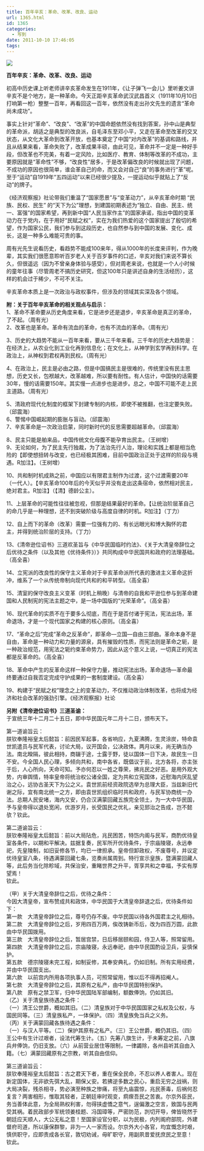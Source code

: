 ```yaml
---
title: 百年辛亥：革命、改革、改良、运动
url: 1365.html
id: 1365
categories:
  - 写到
date: 2011-10-10 17:46:05
tags:
---
```


![](http://photo.guolaijie.com/rooufer/attachments/month_1110/420111010174438.jpg)  
  

**百年辛亥：革命、改革、改良、运动**

  
初高中历史课上听老师讲辛亥革命发生在1911年，《让子弹飞一会儿》里听姜文讲辛亥不是个地方，是一种革命。今天正距辛亥革命武汉武昌首义（1911年10月10日打响第一枪）整整一百年，再看回这一百年，依然没有走出孙文先生的遗言“革命尚未成功”。  
  
事实上针对“革命”、“改良”、“改革”的中国命题依然没有找到答案，孙中山是典型的革命派，胡适之是典型的改良派，自毛泽东至邓小平，又走在革命至改革的交叉状态，从文化大革命到改革开放，也基本奠定了中国“对内改革”的基调和路线，并且从结果来看，革命失败了，改革成果丰硕，由此可见，革命并不一定是一种好手段，但改革也不完美，有着一定风险，比如医疗、教育、体制等改革的不成功，主要原因就是“革命性”不够，“改良性”居多，于是改革偏改良的时候就出现了问题，不成功的原因也很简单，谁会革自己的命，而又会对自己“良”的事务进行“革”呢。至于“运动”自1919年“五四运动”以来已经很少提及，一提运动似乎就贴上了“反动”的牌子。  
  
《经济观察报》社论带我们重温了“国家愿景”与“变革动力”，从辛亥革命时期 “民族、民权、民生” 的“天下为公”理想，到建国初期表述为“独立、自由、民主、统一、富强”的国家希望，再到新中国“人民当家作主”的国家承诺，指出中国的变革动力在于党内，在于用好“民赋之权”，实在为我们热爱的这个国家提出了殷切的希望，作为国家公民，我们参与到这段历史，也自然参与到中国的发展、变化、成长，这是一种多么难能可贵的事。  
  
周有光先生说看历史，看趋势不能成100来年，得从1000年的长度来评判，作为晚辈，其实我们很愿意聆听百岁老人关于百岁事件的口述，辛亥对我们来说不算长久，但很遥远（因为不曾亲身体验与感受），但对周老来说，也就是一个人小时候的童年往事（尽管周老不搞历史研究，但这100年只是讲述自身的生活经历），这样的机会过于稀少，不可不关注。  
  
辛亥革命本质上是一次政治与政权事件，但涉及的领域其实深及各个领域。  
  
  
**附：关于百年辛亥革命的相关观点与启示：**  
1、革命不革命要从历史角度来看，它是进步还是退步，辛亥革命是真正的革命，了不起。（周有光）  
2、改革也是革命。革命有流血的革命，也有不流血的革命。（周有光）  
  
3、历史的大趋势不能从一百年来看，要从三千年来看。三千年的历史大趋势是：在经济上，从农业化到工业化再到信息化；在文化上，从神学到玄学再到科学。在政治上，从神权到君权再到民权。（周有光）  
  
4、在政治上，民主是必由之路，但是中国搞民主是很难的，传统里没有民主思想，历史又长，包袱越大，改革越难，所以要有耐性。有人估计，中国快的话需要30年，慢的话需要150年。其实慢一点进步也是进步。总之，中国不可能不走上民主道路。（周有光）  
  
5、清政府现代化制度的框架下封建专制的内核，即使不被推翻，也注定要失败。（邱震海）  
6、警惕中国崛起期的膨胀与盲动。（邱震海）  
7、辛亥革命是一次政治启蒙，同时新时代的反思需要超越革命。（邱震海）  
  
8、民主只能是舶来品，中国传统文化母腹不能孕育出民主。（王树增）  
9、无论如何，为了民主先行独裁，为了法治先行人治，理论和实践上都是相当危险的【即使想扭转与改变，也已经极其困难，目前中国政治正处于这样的阶段与境遇。R加注】。（王树增）  
  
10、共和制时机成熟之前，中国应以有限君主制作为过渡，这个过渡需要20年（一代人）。【辛亥革命100年后的今天似乎并没有走出这条宿命，依然相对民主，绝对君主。R加注】（【清】德龄公主）。  
  
11、上层革命的可能性往往被忽视，但那是结果最好的革命。【让统治阶层革自己的命几乎是一种理想，还不到突破阶级与高度自律的时机。R加注】（丁力）  
  
12、自上而下的革命（改革）需要一位强有力的、有长远眼光和博大胸怀的君主，并得到统治阶层的支持。（丁力）  
  
13、《清帝逊位诏书》三道欢圣旨与《中华民国临时约法》、《关于大清皇帝辞位之后优待之条件（以及其他《优待条件》）》共同构成中华民国共和政府的法理基础。（高全喜）  
  
14、立宪派的改良性的保守主义革命对于辛亥革命派所代表的激进主义革命这折冲，维系了一个从传统帝制向现代共和的和平转型。（高全喜）  
  
15、清室的保守改良主义变革（时机上稍晚）与清帝的自我和平逊位参与到革命建国和人民制宪的宪法主题之中，是一场中国版的“光荣革命”。（高全喜）  
  
16、现代革命的实质不在于要多么彻底，而在于是否付诸于宪法，宪法出场，革命退场，才是一个现代国家之构建的核心原则。（高全喜）  
  
17、“革命之后”完成“革命之反革命”，即革命—立国—自由三部曲。革命本身不是自由，革命是一种动力和力量的源泉，具有摧毁的性质，而宪法则是革命之轭，是一种政治规范，用宪法之轭约束革命势力，因此从这个意义上说，一切真正的宪法都是反革命的。（高全喜）  
  
18、革命中产生的反革命这样一种保守力量，推动宪法出场，革命退场—革命最终要通过自我否定完成守护成果的一套制度建设。（高全喜）  
  
19、构建于“民赋之权”理念之上的变革动力，不仅推动政治体制改革，也将成为经济和社会改革的强劲引擎。《经济观察报》社论  
  
**另附《清帝逊位诏书》三道圣谕：**  
于宣统三年十二月二十五日，即中华民国元年二月十二日，颁布天下。  
  
第一道谕旨云：  
朕钦奉隆裕皇太后懿旨：前因民军起事，各省响应，九夏沸腾，生灵涂炭，特命袁世凯遣员与民军代表，讨论大局，议开国会，公决政体。两月以来，尚无确当办法。南北暌隔，彼此相持，商辍于途，士露于野，徒以国体一日下决，故民生一日不安。今全国人民心理，多倾向共和，南中各省，既倡议于前，北方各将，亦主张于后，人心所向，天命可知。予亦何忍以一姓之尊荣，拂兆民之好恶。是用外观大势，内审舆情，特率皇帝将统治权公诸全国，定为共和立宪国体，近慰海内厌乱望治之心，远协古圣天下为公之义。袁世凯前经资政院选举为总理大臣，当兹新旧代谢之际，宜有南北统一之方，即由袁世凯组织临时共和政府，与民军协商统一办法。总期人民安堵，海内又安，仍合汉满蒙回藏五族完全领土，为一大中华民国，予与皇帝得以退处宽闲，优游岁月，长受国民之优礼，亲见郅治之告成，岂不懿欤？钦此。  
  
第二道谕旨云：  
朕钦奉隆裕皇太后懿旨：前以大局阽危，兆民困苦，特饬内阁与民军，商酌优待皇室各条件，以期和平解决。兹据复奏，民军所开优待条件，于宗庙陵寝，永远奉祀，先皇陵制，如旧妥修各节，均已一律担承。皇帝但卸政权，不废尊号，并议定优待皇室八条，待遇满蒙回藏七条，览奏尚属周到。特行宣示皇族，暨满蒙回藏人等，此后务当化除畛域，共保治安，重睹世界之升平，胥享共和之幸福，予实有厚望焉！  
钦此。  
  
（甲）关于大清皇帝辞位之后，优待之条件：  
今因大清皇帝，宣布赞成共和政体，中华民国于大清皇帝辞退之后，优待条件如下：  
第一款　大清皇帝辞位之后，尊号仍存不废。中华民国以待各外国君主之礼相待。  
第二款　大清皇帝辞位之后，岁用四百万两，俟改铸新币后，改为四百万圆，此款由中华民国拨用。  
第三款　大清皇帝辞位之后，暂居宫禁，日后移居颐和园，侍卫人等，照常留用。  
第四款　大清皇帝辞位之后，宗庙陵寝，永远奉祀，由中华民国酌设卫兵，妥慎保护。  
第五款　德宗陵寝未完工程，如制妥修，其奉安典礼，仍如旧制。所有实用经费，并由中华民国支出。  
第六款　以前宫内所用各项执事人员，可照常留用，惟以后不得再招阉人。  
第七款　大清皇帝辞位之后，其原有之私产，由中华民国特别保护。  
第八款　原有之禁卫军，归中华民国陆军部编制，额数俸饷，仍如其旧。  
（乙）关于清皇族待遇之条件：  
（一）清王公世爵，概如其旧。（二）清皇族对于中华民国国家之私权及公权，与国民同等。（三）清皇族私产，一体保护。（四）清皇族免当兵之义务。  
（丙）关于满蒙回藏各族待遇之条件：  
（一）与汉人平等。（二）保护其原有之私产。（三）王公世爵，概仍其旧。（四）王公中有生计过艰者，设法代筹生计。（五）先筹八旗生计，于未筹定之前，八旗兵弁俸饷，仍旧支放。（六）从前营业居住等限制，一律蠲除，各州县听其自由入籍。（七）满蒙回藏原有之宗教，听其自由信仰。  
  
第三道谕旨云：  
朕钦奉隆裕皇太后懿旨：古之君天下者，重在保全民命，不忍以养人者害人。现在新定国体，无非欲先弭大乱，期保乂安。若拂逆多数之民心，重启无穷之战祸，则大局决裂，残杀相寻，势必演至种族之惨痛，将至九庙震惊，兆民荼毒，后祸何忍复言？两害相形，惟取其轻者，正朝廷审时观变，痌瘝吾民之苦衷。尔京外臣民，务当善体此意，为全局熟权利害，勿得挟虚憍之意气，逞偏激之空言，致国与民两受其祸。着民政部步军统领姜桂题、冯国璋等，严密防范，剀切开导，俾皆晓然于朝廷应天顺人，大公无私之意！至国家设官分职，以为民极，内列阁府部院，外建督府司道，所以康保群黎，非为一人一家而设。尔京外大小各官，均宜慨念时艰，慎供职守，应即责成各长官，敦切劝诫，毋旷职守，用副夙昔爱抚庶民之至意！  
钦此。
